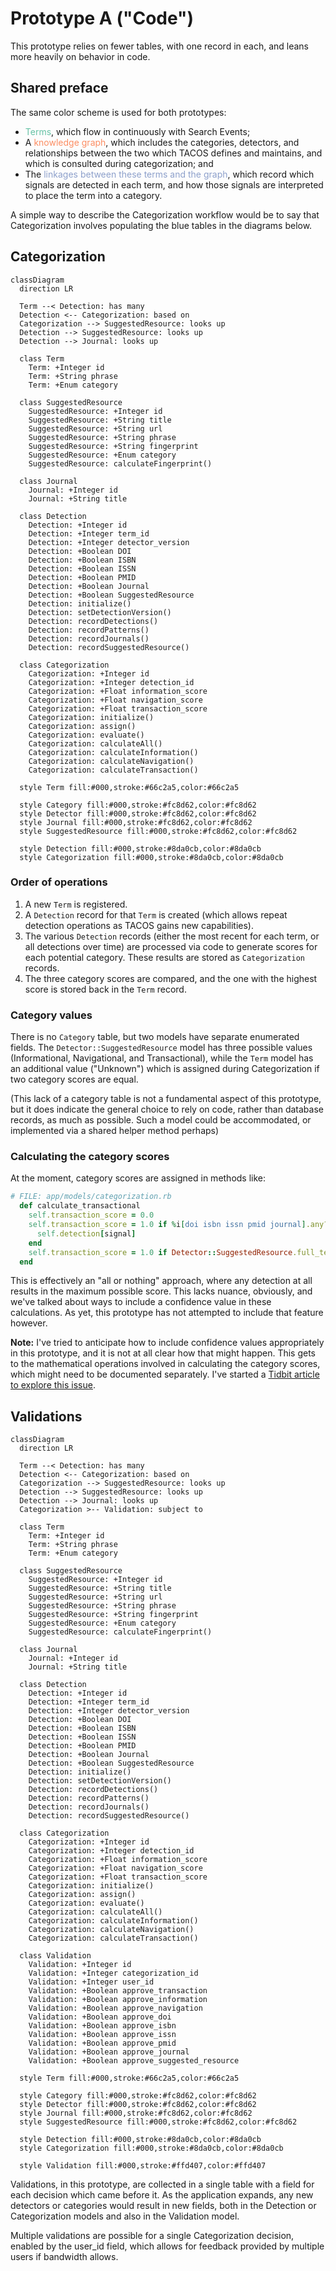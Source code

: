 # Prototype A ("Code")

This prototype relies on fewer tables, with one record in each, and leans more heavily on behavior in code.

## Shared preface

The same color scheme is used for both prototypes:

* <font style="color:#66c2a5">Terms</font>, which flow in continuously with Search Events;
* A <font style="color:#fc8d62">knowledge graph</font>, which includes the categories, detectors, and relationships
  between the two which TACOS defines and maintains, and which is consulted during categorization; and
* The <font style="color:#8da0cb">linkages between these terms and the graph</font>, which record which signals are
  detected in each term, and how those signals are interpreted to place the term into a category.

A simple way to describe the Categorization workflow would be to say that Categorization involves populating the blue
tables in the diagrams below.

## Categorization

```mermaid
classDiagram
  direction LR

  Term --< Detection: has many
  Detection <-- Categorization: based on
  Categorization --> SuggestedResource: looks up
  Detection --> SuggestedResource: looks up
  Detection --> Journal: looks up

  class Term
    Term: +Integer id
    Term: +String phrase
    Term: +Enum category

  class SuggestedResource
    SuggestedResource: +Integer id
    SuggestedResource: +String title
    SuggestedResource: +String url
    SuggestedResource: +String phrase
    SuggestedResource: +String fingerprint
    SuggestedResource: +Enum category
    SuggestedResource: calculateFingerprint()

  class Journal
    Journal: +Integer id
    Journal: +String title

  class Detection
    Detection: +Integer id
    Detection: +Integer term_id
    Detection: +Integer detector_version
    Detection: +Boolean DOI
    Detection: +Boolean ISBN
    Detection: +Boolean ISSN
    Detection: +Boolean PMID
    Detection: +Boolean Journal
    Detection: +Boolean SuggestedResource
    Detection: initialize()
    Detection: setDetectionVersion()
    Detection: recordDetections()
    Detection: recordPatterns()
    Detection: recordJournals()
    Detection: recordSuggestedResource()

  class Categorization
    Categorization: +Integer id
    Categorization: +Integer detection_id
    Categorization: +Float information_score
    Categorization: +Float navigation_score
    Categorization: +Float transaction_score
    Categorization: initialize()
    Categorization: assign()
    Categorization: evaluate()
    Categorization: calculateAll()
    Categorization: calculateInformation()
    Categorization: calculateNavigation()
    Categorization: calculateTransaction()

  style Term fill:#000,stroke:#66c2a5,color:#66c2a5

  style Category fill:#000,stroke:#fc8d62,color:#fc8d62
  style Detector fill:#000,stroke:#fc8d62,color:#fc8d62
  style Journal fill:#000,stroke:#fc8d62,color:#fc8d62
  style SuggestedResource fill:#000,stroke:#fc8d62,color:#fc8d62

  style Detection fill:#000,stroke:#8da0cb,color:#8da0cb
  style Categorization fill:#000,stroke:#8da0cb,color:#8da0cb
```

### Order of operations

1. A new `Term` is registered.
2. A `Detection` record for that `Term` is created (which allows repeat detection operations as TACOS gains new
   capabilities).
3. The various `Detection` records (either the most recent for each term, or all detections over time) are processed via
   code to generate scores for each potential category. These results are stored as `Categorization` records.
4. The three category scores are compared, and the one with the highest score is stored back in the `Term` record.

### Category values

There is no `Category` table, but two models have separate enumerated fields. The `Detector::SuggestedResource` model
has three possible values (Informational, Navigational, and Transactional), while the `Term` model has an additional
value ("Unknown") which is assigned during Categorization if two category scores are equal.

(This lack of a category table is not a fundamental aspect of this prototype, but it does indicate the general choice to
rely on code, rather than database records, as much as possible. Such a model could be accommodated, or implemented via
a shared helper method perhaps)

### Calculating the category scores

At the moment, category scores are assigned in methods like:

```ruby
# FILE: app/models/categorization.rb
  def calculate_transactional
    self.transaction_score = 0.0
    self.transaction_score = 1.0 if %i[doi isbn issn pmid journal].any? do |signal|
      self.detection[signal]
    end
    self.transaction_score = 1.0 if Detector::SuggestedResource.full_term_match(self.detection.term.phrase).first&.category == 'transactional'
  end
```

This is effectively an "all or nothing" approach, where any detection at all results in the maximum possible score. This
lacks nuance, obviously, and we've talked about ways to include a confidence value in these calculations. As yet, this
prototype has not attempted to include that feature however.

**Note:** I've tried to anticipate how to include confidence values appropriately in this prototype, and it is not at
all clear how that might happen. This gets to the mathematical operations involved in calculating the category scores,
which might need to be documented separately. I've started a [Tidbit article to explore this issue](https://mitlibraries.atlassian.net/wiki/spaces/D/pages/4019814405/Calculating+categorization+scores+via+confidence+values).

## Validations

```mermaid
classDiagram
  direction LR

  Term --< Detection: has many
  Detection <-- Categorization: based on
  Categorization --> SuggestedResource: looks up
  Detection --> SuggestedResource: looks up
  Detection --> Journal: looks up
  Categorization >-- Validation: subject to

  class Term
    Term: +Integer id
    Term: +String phrase
    Term: +Enum category

  class SuggestedResource
    SuggestedResource: +Integer id
    SuggestedResource: +String title
    SuggestedResource: +String url
    SuggestedResource: +String phrase
    SuggestedResource: +String fingerprint
    SuggestedResource: +Enum category
    SuggestedResource: calculateFingerprint()

  class Journal
    Journal: +Integer id
    Journal: +String title

  class Detection
    Detection: +Integer id
    Detection: +Integer term_id
    Detection: +Integer detector_version
    Detection: +Boolean DOI
    Detection: +Boolean ISBN
    Detection: +Boolean ISSN
    Detection: +Boolean PMID
    Detection: +Boolean Journal
    Detection: +Boolean SuggestedResource
    Detection: initialize()
    Detection: setDetectionVersion()
    Detection: recordDetections()
    Detection: recordPatterns()
    Detection: recordJournals()
    Detection: recordSuggestedResource()

  class Categorization
    Categorization: +Integer id
    Categorization: +Integer detection_id
    Categorization: +Float information_score
    Categorization: +Float navigation_score
    Categorization: +Float transaction_score
    Categorization: initialize()
    Categorization: assign()
    Categorization: evaluate()
    Categorization: calculateAll()
    Categorization: calculateInformation()
    Categorization: calculateNavigation()
    Categorization: calculateTransaction()

  class Validation
    Validation: +Integer id
    Validation: +Integer categorization_id
    Validation: +Integer user_id
    Validation: +Boolean approve_transaction
    Validation: +Boolean approve_information
    Validation: +Boolean approve_navigation
    Validation: +Boolean approve_doi
    Validation: +Boolean approve_isbn
    Validation: +Boolean approve_issn
    Validation: +Boolean approve_pmid
    Validation: +Boolean approve_journal
    Validation: +Boolean approve_suggested_resource

  style Term fill:#000,stroke:#66c2a5,color:#66c2a5

  style Category fill:#000,stroke:#fc8d62,color:#fc8d62
  style Detector fill:#000,stroke:#fc8d62,color:#fc8d62
  style Journal fill:#000,stroke:#fc8d62,color:#fc8d62
  style SuggestedResource fill:#000,stroke:#fc8d62,color:#fc8d62

  style Detection fill:#000,stroke:#8da0cb,color:#8da0cb
  style Categorization fill:#000,stroke:#8da0cb,color:#8da0cb

  style Validation fill:#000,stroke:#ffd407,color:#ffd407
```

Validations, in this prototype, are collected in a single table with a field for each decision which came before it. As
the application expands, any new detectors or categories would result in new fields, both in the Detection or
Categorization models and also in the Validation model.

Multiple validations are possible for a single Categorization decision, enabled by the user_id field, which allows for
feedback provided by multiple users if bandwidth allows.
